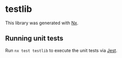 # testlib

This library was generated with [Nx](https://nx.dev).

## Running unit tests

Run `nx test testlib` to execute the unit tests via [Jest](https://jestjs.io).
